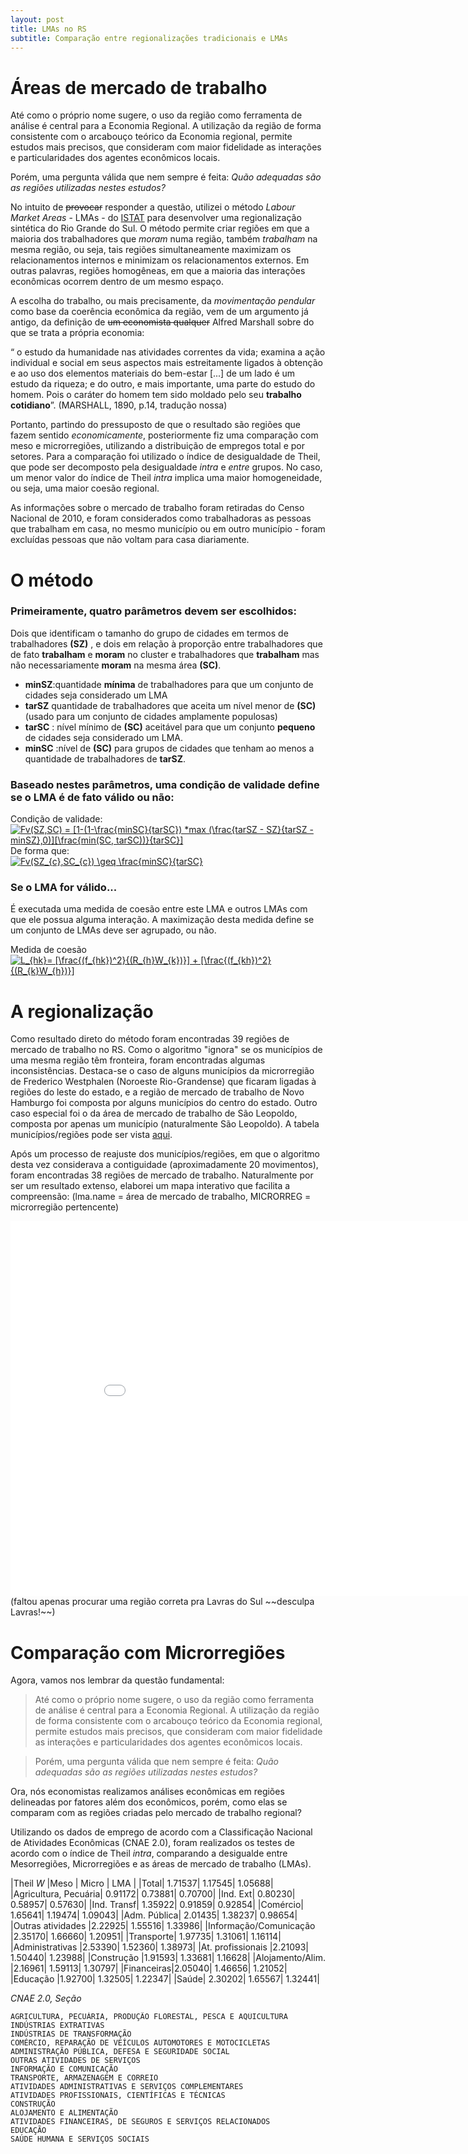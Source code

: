 ```yaml
---
layout: post
title: LMAs no RS
subtitle: Comparação entre regionalizações tradicionais e LMAs
---
```





# Áreas de mercado de trabalho
Até como o próprio nome sugere, o uso da região como ferramenta de análise é central para a Economia Regional. A utilização da região de forma consistente com o arcabouço teórico da Economia regional, permite estudos mais precisos, que consideram com maior fidelidade as interações e particularidades dos agentes econômicos locais.

Porém, uma pergunta válida que nem sempre é feita: *Quão adequadas são as regiões utilizadas nestes estudos?*

No intuito de ~~provocar~~ responder a questão, utilizei o método *Labour Market Areas* - LMAs - do [ISTAT](http://www.istat.it/en/archive/142790) para desenvolver uma regionalização sintética do Rio Grande do Sul. O método permite criar regiões em que a maioria dos trabalhadores que _moram_ numa região, também _trabalham_ na mesma região, ou seja, tais regiões simultaneamente maximizam os relacionamentos internos e minimizam os relacionamentos externos. Em outras palavras, regiões homogêneas, em que a maioria das interações econômicas ocorrem dentro de um mesmo espaço.

A escolha do trabalho, ou mais precisamente, da _movimentação pendular_ como base da coerência econômica da região, vem de um argumento já antigo, da definição de ~~um economista qualquer~~  Alfred Marshall sobre do que se trata a própria economia:

“ o estudo da humanidade nas atividades correntes da vida; examina a ação individual e social em seus aspectos mais estreitamente ligados à obtenção e ao uso dos elementos materiais do bem-estar [...] de um lado é um estudo da riqueza; e do outro, e mais importante, uma parte do estudo do homem. Pois o caráter do homem tem sido moldado pelo seu __trabalho cotidiano__”. (MARSHALL, 1890, p.14, tradução nossa)

Portanto, partindo do pressuposto de que o resultado são regiões que fazem sentido *economicamente*, posteriormente fiz uma comparação com meso e microrregiões, utilizando a distribuição de empregos total e por setores. Para a comparação foi utilizado o índice de desigualdade de Theil, que pode ser decomposto pela desigualdade *intra* e *entre* grupos. No caso, um menor valor do índice de Theil *intra* implica uma maior homogeneidade, ou seja, uma maior coesão regional.

As informações sobre o mercado de trabalho foram retiradas do Censo Nacional de 2010, e foram considerados como trabalhadoras as pessoas que trabalham em casa, no mesmo município ou em outro município - foram excluídas pessoas que não voltam para casa diariamente.


# O método


### Primeiramente, quatro parâmetros devem ser escolhidos:
Dois que identificam o tamanho do grupo de cidades em termos de trabalhadores **(SZ)** , e dois em relação à proporção entre trabalhadores que de fato **trabalham** e **moram** no cluster e trabalhadores que **trabalham** mas não necessariamente **moram** na mesma área **(SC)**.  

* **minSZ**:quantidade **mínima** de trabalhadores para que um conjunto de cidades seja considerado um LMA
* **tarSZ** quantidade de trabalhadores que aceita um nível menor de **(SC)** (usado para um conjunto de cidades amplamente populosas)   
* **tarSC** : nível mínimo de **(SC)** aceitável para que um conjunto **pequeno** de cidades seja considerado um LMA. 
* **minSC** :nível de **(SC)** para grupos de cidades que tenham ao menos a quantidade de trabalhadores de **tarSZ**.    


### Baseado nestes parâmetros, uma **condição de validade** define se o LMA é de fato válido ou não:  

Condição de validade:  
<a href="https://www.codecogs.com/eqnedit.php?latex=Fv(SZ,SC)&space;=&space;[1-(1-\frac{minSC}{tarSC})&space;*max&space;(\frac{tarSZ&space;-&space;SZ}{tarSZ&space;-&space;minSZ},0)][\frac{min(SC,&space;tarSC))}{tarSC}]" target="_blank"><img src="https://latex.codecogs.com/gif.latex?Fv(SZ,SC)&space;=&space;[1-(1-\frac{minSC}{tarSC})&space;*max&space;(\frac{tarSZ&space;-&space;SZ}{tarSZ&space;-&space;minSZ},0)][\frac{min(SC,&space;tarSC))}{tarSC}]" title="Fv(SZ,SC) = [1-(1-\frac{minSC}{tarSC}) *max (\frac{tarSZ - SZ}{tarSZ - minSZ},0)][\frac{min(SC, tarSC))}{tarSC}]" /></a>  
De forma que:  
<a href="https://www.codecogs.com/eqnedit.php?latex=Fv(SZ_{c},SC_{c})&space;\geq&space;\frac{minSC}{tarSC}" target="_blank"><img src="https://latex.codecogs.com/gif.latex?Fv(SZ_{c},SC_{c})&space;\geq&space;\frac{minSC}{tarSC}" title="Fv(SZ_{c},SC_{c}) \geq \frac{minSC}{tarSC}" /></a>  


### Se o LMA for válido...
É executada uma medida de coesão entre este LMA e outros LMAs com que ele possua alguma interação. A maximização desta medida define se um conjunto de LMAs deve ser agrupado, ou não.  



Medida de coesão  
<a href="https://www.codecogs.com/eqnedit.php?latex=L_{hk}=&space;[\frac{(f_{hk})^2}{(R_{h}W_{k})}]&space;&plus;&space;[\frac{(f_{kh})^2}{(R_{k}W_{h})}]" target="_blank"><img src="https://latex.codecogs.com/gif.latex?L_{hk}=&space;[\frac{(f_{hk})^2}{(R_{h}W_{k})}]&space;&plus;&space;[\frac{(f_{kh})^2}{(R_{k}W_{h})}]" title="L_{hk}= [\frac{(f_{hk})^2}{(R_{h}W_{k})}] + [\frac{(f_{kh})^2}{(R_{k}W_{h})}]" /></a>  



# A regionalização


Como resultado direto do método foram encontradas 39 regiões de mercado de trabalho no RS. Como o algoritmo "ignora" se os municípios de uma mesma região têm fronteira, foram encontradas algumas inconsistências. Destaca-se o caso de alguns municípios da microrregião de Frederico Westphalen (Noroeste Rio-Grandense) que ficaram ligadas à regiões do leste do estado, e a região de mercado de trabalho de Novo Hamburgo foi composta por alguns municípios do centro do estado. Outro caso especial foi o da área de mercado de trabalho de São Leopoldo, composta por apenas um município (naturalmente São Leopoldo). A tabela municípios/regiões pode ser vista [aqui](https://docs.google.com/spreadsheets/d/1NUR_5VdBJclxhMgSSF35C0nuizAkF6HK1A27BZbmcg8/edit?usp=sharing).

Após um processo de reajuste dos municípios/regiões, em que o algoritmo desta vez considerava a contiguidade (aproximadamente 20 movimentos), foram encontradas 38 regiões de mercado de trabalho. Naturalmente por ser um resultado extenso, elaborei um mapa interativo que facilita a compreensão:           (lma.name = área de mercado de trabalho, MICRORREG = microrregião pertencente)

<iframe src="//rstudio-pubs-static.s3.amazonaws.com/279021_96da509540504a84a8c549309aa87e0c.html" style="border: none; width: 900px; height: 600px"></iframe>
(faltou apenas procurar uma região correta pra Lavras do Sul ~~desculpa Lavras!~~)


# Comparação com Microrregiões
Agora, vamos nos lembrar da questão fundamental:
> Até como o próprio nome sugere, o uso da região como ferramenta de análise é central para a Economia Regional. A utilização da região de forma consistente com o arcabouço teórico da Economia regional, permite estudos mais precisos, que consideram com maior fidelidade as interações e particularidades dos agentes econômicos locais.

> Porém, uma pergunta válida que nem sempre é feita: *Quão adequadas são as regiões utilizadas nestes estudos?*

Ora, nós economistas realizamos análises econômicas em regiões delineadas por fatores além dos econômicos, porém, como elas se comparam com as regiões criadas pelo mercado de trabalho regional?

Utilizando os dados de emprego de acordo com a Classificação Nacional de Atividades Econômicas (CNAE 2.0), foram realizados os testes de acordo com o índice de Theil *intra*, comparando a desigualde entre Mesorregiões, Microrregiões e as áreas de mercado de trabalho (LMAs). 


|Theil *W* |Meso | Micro	 | LMA |
|Total|	1.71537|	1.17545|	1.05688|
|Agricultura, Pecuária|	0.91172|	0.73881|	0.70700|
|Ind. Ext|	0.80230|	0.58957|	0.57630|
|Ind. Transf|	1.35922|	0.91859|	0.92854|
|Comércio|	1.65641|	1.19474|	1.09043|
|Adm. Pública|	2.01435|	1.38237|	0.98654|
|Outras atividades	|2.22925|	1.55516|	1.33986|
|Informação/Comunicação	|2.35170|	1.66660|	1.20951|
|Transporte|	1.97735|	1.31061|	1.16114|
|Administrativas	|2.53390|	1.52360|	1.38973|
|At. profissionais	|2.21093|	1.50440|	1.23988|
|Construção	|1.91593|	1.33681|	1.16628|
|Alojamento/Alim.	|2.16961|	1.59113|	1.30797|
|Financeiras|2.05040|	1.46656|	1.21052|
|Educação	|1.92700|	1.32505|	1.22347|
|Saúde|	2.30202|	1.65567|	1.32441|

*CNAE 2.0, Seção*

    AGRICULTURA, PECUÁRIA, PRODUÇÃO FLORESTAL, PESCA E AQÜICULTURA
    INDÚSTRIAS EXTRATIVAS
    INDÚSTRIAS DE TRANSFORMAÇÃO
    COMÉRCIO, REPARAÇÃO DE VEÍCULOS AUTOMOTORES E MOTOCICLETAS
    ADMINISTRAÇÃO PÚBLICA, DEFESA E SEGURIDADE SOCIAL
    OUTRAS ATIVIDADES DE SERVIÇOS
    INFORMAÇÃO E COMUNICAÇÃO
    TRANSPORTE, ARMAZENAGEM E CORREIO
    ATIVIDADES ADMINISTRATIVAS E SERVIÇOS COMPLEMENTARES
    ATIVIDADES PROFISSIONAIS, CIENTÍFICAS E TÉCNICAS
    CONSTRUÇÃO
    ALOJAMENTO E ALIMENTAÇÃO
    ATIVIDADES FINANCEIRAS, DE SEGUROS E SERVIÇOS RELACIONADOS
    EDUCAÇÃO
    SAÚDE HUMANA E SERVIÇOS SOCIAIS





